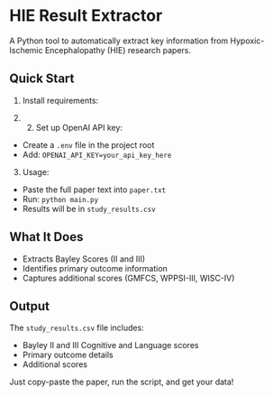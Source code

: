 
# HIE Result Extractor

A Python tool to automatically extract key information from Hypoxic-Ischemic Encephalopathy (HIE) research papers.

## Quick Start

1. Install requirements:

2. 2. Set up OpenAI API key:
- Create a `.env` file in the project root
- Add: `OPENAI_API_KEY=your_api_key_here`

3. Usage:
- Paste the full paper text into `paper.txt`
- Run: `python main.py`
- Results will be in `study_results.csv`

## What It Does

- Extracts Bayley Scores (II and III)
- Identifies primary outcome information
- Captures additional scores (GMFCS, WPPSI-III, WISC-IV)

## Output

The `study_results.csv` file includes:
- Bayley II and III Cognitive and Language scores
- Primary outcome details
- Additional scores

Just copy-paste the paper, run the script, and get your data!
